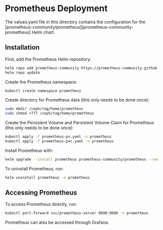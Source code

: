 # Prometheus Deployment

The values.yaml file in this directory contains the configuration for the [prometheus-community/prometheus][prometheus-community-prometheus] Helm chart. 

## Installation

First, add the Prometheus Helm repository:

```bash
helm repo add prometheus-community https://prometheus-community.github.io/helm-charts
helm repo update
```

Create the Prometheus namespace:

```bash
kubectl create namespace prometheus
```

Create directory for Prometheus data (this only needs to be done once):

```bash
sudo mkdir /ceph/tag/home/prometheus
sudo chmod +777 /ceph/tag/home/prometheus
```

Create the Persistent Volume and Persistent Volume Claim for Prometheus (this only needs to be done once):

```bash
kubectl apply -f prometheus-pv.yaml -n prometheus
kubectl apply -f prometheus-pvc.yaml -n prometheus
```

Install Prometheus with:

```bash
helm upgrade --install prometheus prometheus-community/prometheus --namespace prometheus --version 26.1.0 --values values.yaml
```

To uninstall Prometheus, run:

```bash
helm uninstall prometheus -n prometheus
```

## Accessing Prometheus

To access Prometheus directly, run:

```bash
kubectl port-forward svc/prometheus-server 9090:9090 -n prometheus
```

Prometheus can also be accessed through Grafana.
